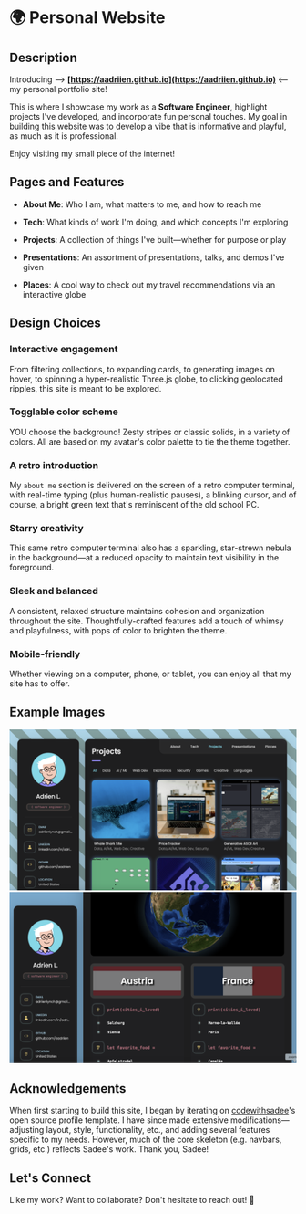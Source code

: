 # 🌍 Personal Website

## Description

Introducing  ——>  **[https://aadriien.github.io](https://aadriien.github.io)**  <——  my personal portfolio site! 

This is where I showcase my work as a **Software Engineer**, highlight projects I've developed, and incorporate fun personal touches. My goal in building this website was to develop a vibe that is informative and playful, as much as it is professional. 

Enjoy visiting my small piece of the internet!


## Pages and Features

- **About Me**: Who I am, what matters to me, and how to reach me

- **Tech**: What kinds of work I'm doing, and which concepts I'm exploring

- **Projects**: A collection of things I've built—whether for purpose or play 

- **Presentations**: An assortment of presentations, talks, and demos I've given 

- **Places**: A cool way to check out my travel recommendations via an interactive globe


## Design Choices

### Interactive engagement
From filtering collections, to expanding cards, to generating images on hover, to spinning a hyper-realistic Three.js globe, to clicking geolocated ripples, this site is meant to be explored.

### Togglable color scheme
YOU choose the background! Zesty stripes or classic solids, in a variety of colors. All are based on my avatar's color palette to tie the theme together.

### A retro introduction
My `about me` section is delivered on the screen of a retro computer terminal, with real-time typing (plus human-realistic pauses), a blinking cursor, and of course, a bright green text that's reminiscent of the old school PC.

### Starry creativity
This same retro computer terminal also has a sparkling, star-strewn nebula in the background—at a reduced opacity to maintain text visibility in the foreground.

### Sleek and balanced
A consistent, relaxed structure maintains cohesion and organization throughout the site. Thoughtfully-crafted features add a touch of whimsy and playfulness, with pops of color to brighten the theme. 

### Mobile-friendly
Whether viewing on a computer, phone, or tablet, you can enjoy all that my site has to offer.


## Example Images
![Example image of my projects page](./assets/images/example-imgs/aadriien-projects-page.png)
![Example image of my places page](./assets/images/example-imgs/aadriien-places-page.png)


## Acknowledgements

When first starting to build this site, I began by iterating on [codewithsadee](https://github.com/codewithsadee/vcard-personal-portfolio)'s open source profile template. I have since made extensive modifications—adjusting layout, style, functionality, etc., and adding several features specific to my needs. However, much of the core skeleton (e.g. navbars, grids, etc.) reflects Sadee's work. Thank you, Sadee! 


## Let's Connect

Like my work? Want to collaborate? Don't hesitate to reach out! 🚀



